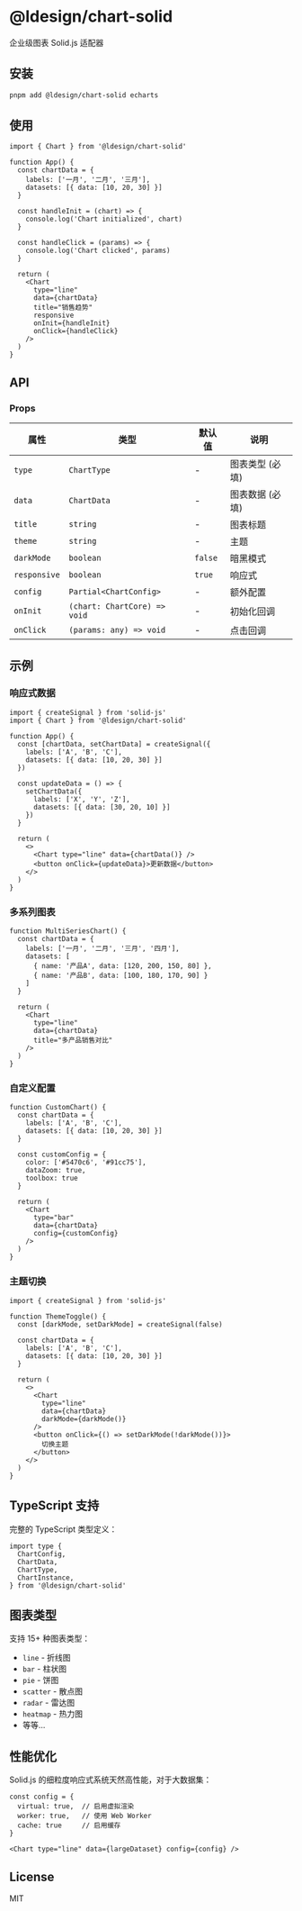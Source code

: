 # @ldesign/chart-solid

企业级图表 Solid.js 适配器

## 安装

```bash
pnpm add @ldesign/chart-solid echarts
```

## 使用

```tsx
import { Chart } from '@ldesign/chart-solid'

function App() {
  const chartData = {
    labels: ['一月', '二月', '三月'],
    datasets: [{ data: [10, 20, 30] }]
  }
  
  const handleInit = (chart) => {
    console.log('Chart initialized', chart)
  }

  const handleClick = (params) => {
    console.log('Chart clicked', params)
  }
  
  return (
    <Chart
      type="line"
      data={chartData}
      title="销售趋势"
      responsive
      onInit={handleInit}
      onClick={handleClick}
    />
  )
}
```

## API

### Props

| 属性 | 类型 | 默认值 | 说明 |
|------|------|--------|------|
| `type` | `ChartType` | - | 图表类型 (必填) |
| `data` | `ChartData` | - | 图表数据 (必填) |
| `title` | `string` | - | 图表标题 |
| `theme` | `string` | - | 主题 |
| `darkMode` | `boolean` | `false` | 暗黑模式 |
| `responsive` | `boolean` | `true` | 响应式 |
| `config` | `Partial<ChartConfig>` | - | 额外配置 |
| `onInit` | `(chart: ChartCore) => void` | - | 初始化回调 |
| `onClick` | `(params: any) => void` | - | 点击回调 |

## 示例

### 响应式数据

```tsx
import { createSignal } from 'solid-js'
import { Chart } from '@ldesign/chart-solid'

function App() {
  const [chartData, setChartData] = createSignal({
    labels: ['A', 'B', 'C'],
    datasets: [{ data: [10, 20, 30] }]
  })

  const updateData = () => {
    setChartData({
      labels: ['X', 'Y', 'Z'],
      datasets: [{ data: [30, 20, 10] }]
    })
  }
  
  return (
    <>
      <Chart type="line" data={chartData()} />
      <button onClick={updateData}>更新数据</button>
    </>
  )
}
```

### 多系列图表

```tsx
function MultiSeriesChart() {
  const chartData = {
    labels: ['一月', '二月', '三月', '四月'],
    datasets: [
      { name: '产品A', data: [120, 200, 150, 80] },
      { name: '产品B', data: [100, 180, 170, 90] }
    ]
  }
  
  return (
    <Chart 
      type="line" 
      data={chartData}
      title="多产品销售对比"
    />
  )
}
```

### 自定义配置

```tsx
function CustomChart() {
  const chartData = {
    labels: ['A', 'B', 'C'],
    datasets: [{ data: [10, 20, 30] }]
  }

  const customConfig = {
    color: ['#5470c6', '#91cc75'],
    dataZoom: true,
    toolbox: true
  }
  
  return (
    <Chart 
      type="bar" 
      data={chartData}
      config={customConfig}
    />
  )
}
```

### 主题切换

```tsx
import { createSignal } from 'solid-js'

function ThemeToggle() {
  const [darkMode, setDarkMode] = createSignal(false)
  
  const chartData = {
    labels: ['A', 'B', 'C'],
    datasets: [{ data: [10, 20, 30] }]
  }
  
  return (
    <>
      <Chart 
        type="line" 
        data={chartData}
        darkMode={darkMode()}
      />
      <button onClick={() => setDarkMode(!darkMode())}>
        切换主题
      </button>
    </>
  )
}
```

## TypeScript 支持

完整的 TypeScript 类型定义：

```tsx
import type {
  ChartConfig,
  ChartData,
  ChartType,
  ChartInstance,
} from '@ldesign/chart-solid'
```

## 图表类型

支持 15+ 种图表类型：
- `line` - 折线图
- `bar` - 柱状图
- `pie` - 饼图
- `scatter` - 散点图
- `radar` - 雷达图
- `heatmap` - 热力图
- 等等...

## 性能优化

Solid.js 的细粒度响应式系统天然高性能，对于大数据集：

```tsx
const config = {
  virtual: true,  // 启用虚拟渲染
  worker: true,   // 使用 Web Worker
  cache: true     // 启用缓存
}

<Chart type="line" data={largeDataset} config={config} />
```

## License

MIT
